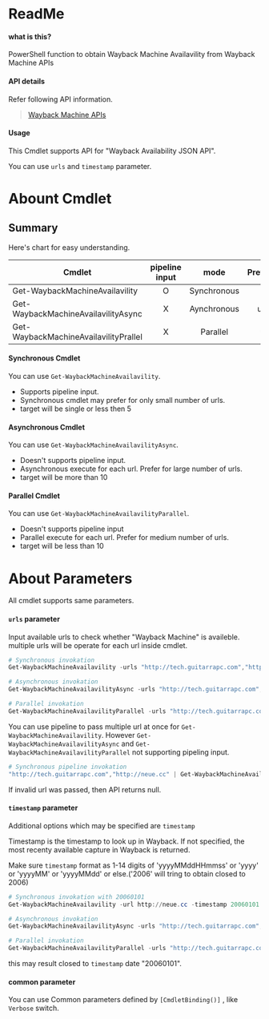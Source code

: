 ReadMe
=============================

#### what is this?
PowerShell function to obtain Wayback Machine Availavility from Wayback Machine APIs

#### API details

Refer following API information.

> [Wayback Machine APIs](http://archive.org/help/wayback_api.php)

#### Usage

This Cmdlet supports API for "Wayback Availability JSON API".

You can use ```urls``` and ```timestamp``` parameter.


Abount Cmdlet
=============================

## Summary

Here's chart for easy understanding.

|Cmdlet|pipeline input|mode|PreferUrlCount|
|----|:----:|:----:|:----:|
|Get-WaybackMachineAvailavility|O|Synchronous|urls < 5|
|Get-WaybackMachineAvailavilityAsync|X|Aynchronous|urls >= 10|
|Get-WaybackMachineAvailavilityPrallel|X|Parallel|urls < 10|

#### Synchronous Cmdlet

You can use ```Get-WaybackMachineAvailavility```.

- Supports pipeline input.
- Synchronous cmdlet may prefer for only small number of urls. 
- target will be single or less then 5


#### Asynchronous Cmdlet

You can use ```Get-WaybackMachineAvailavilityAsync```.

- Doesn't supports pipeline input.
- Asynchronous execute for each url. Prefer for large number of urls. 
- target will be more than 10

#### Parallel Cmdlet

You can use ```Get-WaybackMachineAvailavilityParallel```.

- Doesn't supports pipeline input
- Parallel execute for each url. Prefer for medium number of urls.
- target will be less than 10

About Parameters
=============================

All cmdlet supports same parameters.

#### ```urls``` parameter

Input available urls to check whether "Wayback Machine" is availeble.
multiple urls will be operate for each url inside cmdlet.

```PowerShell
# Synchronous invokation
Get-WaybackMachineAvailavility -urls "http://tech.guitarrapc.com","http://neue.cc"

# Asynchronous invokation
Get-WaybackMachineAvailavilityAsync -urls "http://tech.guitarrapc.com","http://neue.cc"

# Parallel invokation
Get-WaybackMachineAvailavilityParallel -urls "http://tech.guitarrapc.com","http://neue.cc"
```

You can use pipeline to pass multiple url at once for ```Get-WaybackMachineAvailavility```.
However ```Get-WaybackMachineAvailavilityAsync``` and ```Get-WaybackMachineAvailavilityParallel``` not supporting pipeling input.

```Powershell
# Synchronous pipeline invokation
"http://tech.guitarrapc.com","http://neue.cc" | Get-WaybackMachineAvailavility
```

If invalid url was passed, then API returns null.

#### ```timestamp``` parameter

Additional options which may be specified are ```timestamp```

Timestamp is the timestamp to look up in Wayback. If not specified, the most recenty available capture in Wayback is returned.

Make sure ```timestamp``` format as 1-14 digits of 'yyyyMMddHHmmss' or 'yyyy' or 'yyyyMM' or 'yyyyMMdd' or else.('2006' will tring to obtain closed to 2006)

```PowerShell
# Synchronous invokation with 20060101
Get-WaybackMachineAvailavility -url http://neue.cc -timestamp 20060101

# Asynchronous invokation
Get-WaybackMachineAvailavilityAsync -urls "http://tech.guitarrapc.com","http://neue.cc" -timestamp 20060101

# Parallel invokation
Get-WaybackMachineAvailavilityParallel -urls "http://tech.guitarrapc.com","http://neue.cc" -timestamp 20060101
```

this may result closed to ```timestamp``` date "20060101".

#### common parameter

You can use Common parameters defined by ```[CmdletBinding()]``` , like ```Verbose``` switch.